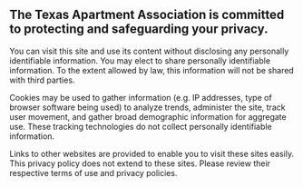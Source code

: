 The Texas Apartment Association is committed to protecting and safeguarding your privacy.
-----------------------------------------------------------------------------------------

You can visit this site and use its content without disclosing any personally identifiable information. You may elect to share personally identifiable information. To the extent allowed by law, this information will not be shared with third parties.

Cookies may be used to gather information (e.g. IP addresses, type of browser software being used) to analyze trends, administer the site, track user movement, and gather broad demographic information for aggregate use. These tracking technologies do not collect personally identifiable information.

Links to other websites are provided to enable you to visit these sites easily. This privacy policy does not extend to these sites. Please review their respective terms of use and privacy policies.